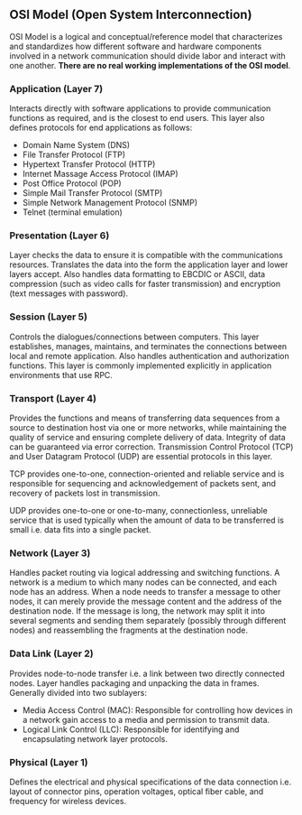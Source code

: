 ## OSI Model (Open System Interconnection)

OSI Model is a logical and conceptual/reference model that characterizes and standardizes how different software and hardware components involved in a network communication should divide labor and interact with one another. **There are no real working implementations of the OSI model**.

### Application (Layer 7)

Interacts directly with software applications to provide communication functions as required, and is the closest to end users. This layer also defines protocols for end applications as follows:

- Domain Name System (DNS)
- File Transfer Protocol (FTP)
- Hypertext Transfer Protocol (HTTP)
- Internet Massage Access Protocol (IMAP)
- Post Office Protocol (POP)
- Simple Mail Transfer Protocol (SMTP)
- Simple Network Management Protocol (SNMP)
- Telnet (terminal emulation)

### Presentation (Layer 6)

Layer checks the data to ensure it is compatible with the communications resources. Translates the data into the form the application layer and lower layers accept. Also handles data formatting to EBCDIC or ASCII, data compression (such as video calls for faster transmission) and encryption (text messages with password).

### Session (Layer 5)

Controls the dialogues/connections between computers. This layer establishes, manages, maintains, and terminates the connections between local and remote application. Also handles authentication and authorization functions. This layer is commonly implemented explicitly in application environments that use RPC.

### Transport (Layer 4)

Provides the functions and means of transferring data sequences from a source to destination host via one or more networks, while maintaining the quality of service and ensuring complete delivery of data. Integrity of data can be guaranteed via error correction. Transmission Control Protocol (TCP) and User Datagram Protocol (UDP) are essential protocols in this layer.

TCP provides one-to-one, connection-oriented and reliable service and is responsible for sequencing and acknowledgement of packets sent, and recovery of packets lost in transmission.

UDP provides one-to-one or one-to-many, connectionless, unreliable service that is used typically when the amount of data to be transferred is small i.e. data fits into a single packet.

### Network (Layer 3)

Handles packet routing via logical addressing and switching functions. A network is a medium to which many nodes can be connected, and each node has an address. When a node needs to transfer a message to other nodes, it can merely provide the message content and the address of the destination node. If the message is long, the network may split it into several segments and sending them separately (possibly through different nodes) and reassembling the fragments at the destination node.

### Data Link (Layer 2)

Provides node-to-node transfer i.e. a link between two directly connected nodes. Layer handles packaging and unpacking the data in frames. Generally divided into two sublayers:

- Media Access Control (MAC): Responsible for controlling how devices in a network gain access to a media and permission to transmit data.
- Logical Link Control (LLC): Responsible for identifying and encapsulating network layer protocols.

### Physical (Layer 1)

Defines the electrical and physical specifications of the data connection i.e. layout of connector pins, operation voltages, optical fiber cable, and frequency for wireless devices.
